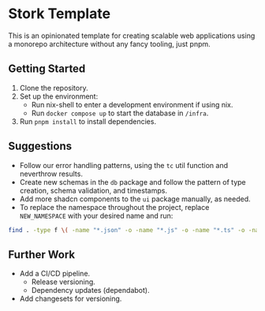 # Stork Template

This is an opinionated template for creating scalable web applications using a monorepo architecture without any fancy tooling, just pnpm.

## Getting Started

1. Clone the repository.
2. Set up the environment:
   - Run nix-shell to enter a development environment if using nix.
   - Run `docker compose up` to start the database in `/infra`.
3. Run `pnpm install` to install dependencies.

## Suggestions

- Follow our error handling patterns, using the `tc` util function and neverthrow results.
- Create new schemas in the `db` package and follow the pattern of type creation, schema validation, and timestamps.
- Add more shadcn components to the `ui` package manually, as needed.
- To replace the namespace throughout the project, replace `NEW_NAMESPACE` with your desired name and run:

```bash
find . -type f \( -name "*.json" -o -name "*.js" -o -name "*.ts" -o -name "*.tsx" -o -name "*.jsx" -o -name "*.md" -o -name "*.yml" -o -name "*.yaml" -o -name "*.css" \) -not -path "./node_modules/*" -not -path "./.git/*" -exec sed -i 's/@stork/@NEW_NAMESPACE/g; s/\bstork\b/NEW_NAMESPACE/g' {} +
```

## Further Work

- Add a CI/CD pipeline.
    - Release versioning.
    - Dependency updates (dependabot).
- Add changesets for versioning.
